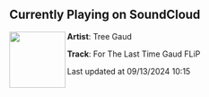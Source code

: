 ## Currently Playing on SoundCloud

[<img align="left" width="100" src="https://i1.sndcdn.com/artworks-rmwQryKECiNzEs9e-s4p4MA-t500x500.jpg">](https://soundcloud.com/treegaud/for-the-last-time-gaud-flip-1)

**Artist**: Tree Gaud 

**Track**: For The Last Time Gaud FLiP

Last updated at 09/13/2024 10:15
